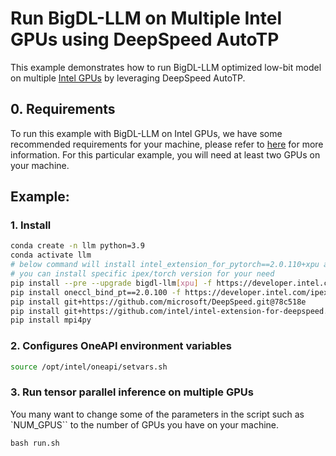 # Run BigDL-LLM on Multiple Intel GPUs using DeepSpeed AutoTP

This example demonstrates how to run BigDL-LLM optimized low-bit model on multiple [Intel GPUs](../README.md) by leveraging DeepSpeed AutoTP.

## 0. Requirements
To run this example with BigDL-LLM on Intel GPUs, we have some recommended requirements for your machine, please refer to [here](../README.md#recommended-requirements) for more information. For this particular example, you will need at least two GPUs on your machine.

## Example:

### 1. Install

```bash
conda create -n llm python=3.9
conda activate llm
# below command will install intel_extension_for_pytorch==2.0.110+xpu as default
# you can install specific ipex/torch version for your need
pip install --pre --upgrade bigdl-llm[xpu] -f https://developer.intel.com/ipex-whl-stable-xpu
pip install oneccl_bind_pt==2.0.100 -f https://developer.intel.com/ipex-whl-stable-xpu
pip install git+https://github.com/microsoft/DeepSpeed.git@78c518e
pip install git+https://github.com/intel/intel-extension-for-deepspeed.git@ec33277
pip install mpi4py
```

### 2. Configures OneAPI environment variables
```bash
source /opt/intel/oneapi/setvars.sh
```

### 3. Run tensor parallel inference on multiple GPUs
You many want to change some of the parameters in the script such as `NUM_GPUS`` to the number of GPUs you have on your machine.

```
bash run.sh
```
